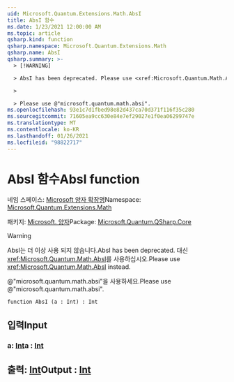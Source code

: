 ```yaml
---
uid: Microsoft.Quantum.Extensions.Math.AbsI
title: AbsI 함수
ms.date: 1/23/2021 12:00:00 AM
ms.topic: article
qsharp.kind: function
qsharp.namespace: Microsoft.Quantum.Extensions.Math
qsharp.name: AbsI
qsharp.summary: >-
  > [!WARNING]

  > AbsI has been deprecated. Please use <xref:Microsoft.Quantum.Math.AbsI> instead.

  >

  > Please use @"microsoft.quantum.math.absi".
ms.openlocfilehash: 93e1c7d1fbed98e82d437ca70d371f116f35c280
ms.sourcegitcommit: 71605ea9cc630e84e7ef29027e1f0ea06299747e
ms.translationtype: MT
ms.contentlocale: ko-KR
ms.lasthandoff: 01/26/2021
ms.locfileid: "98822717"
---
```

# <a name="absi-function"></a><span data-ttu-id="52eff-102">AbsI 함수</span><span class="sxs-lookup"><span data-stu-id="52eff-102">AbsI function</span></span>

<span data-ttu-id="52eff-103">네임 스페이스: [Microsoft 양자 확장명](xref:Microsoft.Quantum.Extensions.Math)</span><span class="sxs-lookup"><span data-stu-id="52eff-103">Namespace: [Microsoft.Quantum.Extensions.Math](xref:Microsoft.Quantum.Extensions.Math)</span></span>

<span data-ttu-id="52eff-104">패키지: [Microsoft. 양자](https://nuget.org/packages/Microsoft.Quantum.QSharp.Core)</span><span class="sxs-lookup"><span data-stu-id="52eff-104">Package: [Microsoft.Quantum.QSharp.Core](https://nuget.org/packages/Microsoft.Quantum.QSharp.Core)</span></span>


> [!WARNING]
> <span data-ttu-id="52eff-105">AbsI는 더 이상 사용 되지 않습니다.</span><span class="sxs-lookup"><span data-stu-id="52eff-105">AbsI has been deprecated.</span></span> <span data-ttu-id="52eff-106">대신 <xref:Microsoft.Quantum.Math.AbsI>를 사용하십시오.</span><span class="sxs-lookup"><span data-stu-id="52eff-106">Please use <xref:Microsoft.Quantum.Math.AbsI> instead.</span></span>
>
> <span data-ttu-id="52eff-107">@"microsoft.quantum.math.absi"을 사용하세요.</span><span class="sxs-lookup"><span data-stu-id="52eff-107">Please use @"microsoft.quantum.math.absi".</span></span>



```qsharp
function AbsI (a : Int) : Int
```


## <a name="input"></a><span data-ttu-id="52eff-108">입력</span><span class="sxs-lookup"><span data-stu-id="52eff-108">Input</span></span>

### <a name="a--int"></a><span data-ttu-id="52eff-109">a: [Int](xref:microsoft.quantum.lang-ref.int)</span><span class="sxs-lookup"><span data-stu-id="52eff-109">a : [Int](xref:microsoft.quantum.lang-ref.int)</span></span>





## <a name="output--int"></a><span data-ttu-id="52eff-110">출력: [Int](xref:microsoft.quantum.lang-ref.int)</span><span class="sxs-lookup"><span data-stu-id="52eff-110">Output : [Int](xref:microsoft.quantum.lang-ref.int)</span></span>

